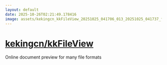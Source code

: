 ```yaml
---
layout: default
date: 2025-10-26T02:21:49.178416
image: assets/kekingcn_kkFileView_20251025_041706_013_20251025_041737_f056a2--20251025T104013269--cropped.png
---
```


# [kekingcn/kkFileView](https://github.com/kekingcn/kkFileView/)

Online document preview for many file formats
